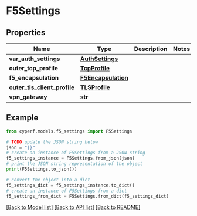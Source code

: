 # F5Settings


## Properties

Name | Type | Description | Notes
------------ | ------------- | ------------- | -------------
**var_auth_settings** | [**AuthSettings**](AuthSettings.md) |  | 
**outer_tcp_profile** | [**TcpProfile**](TcpProfile.md) |  | 
**f5_encapsulation** | [**F5Encapsulation**](F5Encapsulation.md) |  | 
**outer_tls_client_profile** | [**TLSProfile**](TLSProfile.md) |  | 
**vpn_gateway** | **str** |  | 

## Example

```python
from cyperf.models.f5_settings import F5Settings

# TODO update the JSON string below
json = "{}"
# create an instance of F5Settings from a JSON string
f5_settings_instance = F5Settings.from_json(json)
# print the JSON string representation of the object
print(F5Settings.to_json())

# convert the object into a dict
f5_settings_dict = f5_settings_instance.to_dict()
# create an instance of F5Settings from a dict
f5_settings_from_dict = F5Settings.from_dict(f5_settings_dict)
```
[[Back to Model list]](../README.md#documentation-for-models) [[Back to API list]](../README.md#documentation-for-api-endpoints) [[Back to README]](../README.md)


